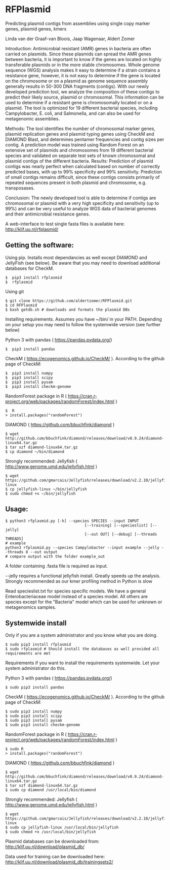 # RFPlasmid
Predicting plasmid contigs from assemblies using single copy marker genes, plasmid genes, kmers

Linda van der Graaf-van Bloois, Jaap Wagenaar, Aldert Zomer

Introduction: 
Antimicrobial resistant (AMR) genes in bacteria are often carried on plasmids. Since
these plasmids can spread the AMR genes between bacteria, it is important to know if the genes
are located on highly transferable plasmids or in the more stable chromosomes. Whole genome
sequence (WGS) analysis makes it easy to determine if a strain contains a resistance gene,
however, it is not easy to determine if the gene is located on the chromosome or on a plasmid as
genome sequence assembly generally results in 50-300 DNA fragments (contigs). With our newly
developed prediction tool, we analyze the composition of these contigs to predict their likely
source, plasmid or chromosomal. This information can be used to determine if a resistant gene is
chromosomally located or on a plasmid. The tool is optimized for 19 different bacterial species,
including Campylobacter, E. coli, and Salmonella, and can also be used for metagenomic
assemblies.

Methods: The tool identifies the number of chromosomal marker genes, plasmid replication genes
and plasmid typing genes using CheckM and DIAMOND Blast, and determines pentamer
frequencies and contig sizes per contig. A prediction model was trained using Random Forest on
an extensive set of plasmids and chromosomes from 19 different bacterial species and validated
on separate test sets of known chromosomal and plasmid contigs of the different bacteria.
Results: Prediction of plasmid contigs was nearly perfect when calculated based on number of
correctly predicted bases, with up to 99% specificity and 99% sensitivity. Prediction of small
contigs remains difficult, since these contigs consists primarily of repeated sequences present in
both plasmid and chromosome, e.g. transposases.

Conclusion: The newly developed tool is able to determine if contigs are chromosomal or plasmid
with a very high specificity and sensitivity (up to 99%) and can be very useful to analyze WGS
data of bacterial genomes and their antimicrobial resistance genes.

A web-interface to test single fasta files is available here: http://klif.uu.nl/rfplasmid/

## Getting the software:

Using pip. Installs most dependancies as well except DIAMOND and JellyFish (see below). Be aware that you may need to download additional databases for CheckM. 
```
$  pip3 install rfplasmid
$  rfplasmid
```

Using git
```
$ git clone https://github.com/aldertzomer/RFPlasmid.git
$ cd RFPlasmid
$ bash getdb.sh # downloads and formats the plasmid DBs
```

Installing requirements. Assumes you have ~/bin/ in your PATH. Depending on your setup you may need to follow the systemwide version (see further below)

Python 3 with pandas ( https://pandas.pydata.org/)
```
$  pip3 install pandas
```
CheckM ( https://ecogenomics.github.io/CheckM/ ). According to the github page of CheckM:
```
$  pip3 install numpy
$  pip3 install scipy
$  pip3 install pysam
$  pip3 install checkm-genome
```

RandomForest package in R ( https://cran.r-project.org/web/packages/randomForest/index.html )
```
$  R
> install.packages("randomForest")
```

DIAMOND ( https://github.com/bbuchfink/diamond )
```
$ wget http://github.com/bbuchfink/diamond/releases/download/v0.9.24/diamond-linux64.tar.gz
$ tar xzf diamond-linux64.tar.gz
$ cp diamond ~/bin/diamond
```

Strongly recommended: Jellyfish ( http://www.genome.umd.edu/jellyfish.html )
```
$ wget https://github.com/gmarcais/Jellyfish/releases/download/v2.2.10/jellyfish-linux
$ cp jellyfish-linux ~/bin/jellyfish
$ sudo chmod +x ~/bin/jellyfish
```

## Usage: 
```
$ python3 rfplasmid.py [-h] --species SPECIES --input INPUT
                                   [--training] [--specieslist] [--jelly]
                                   [--out OUT] [--debug] [--threads THREADS]
# example
python3 rfplasmid.py --species Campylobacter --input example --jelly --threads 8 --out output
# compare output with the folder example_out
```

A folder containing .fasta file is required as input.

--jelly requires a functional jellyfish install. Greatly speeds up the analysis. Strongly recommended as our kmer profiling method in Python is slow

Read specieslist.txt for species specific models. We have a general Enterobacteriaceae model instead of a species model. All others are species except for the "Bacteria" model which can be used for unknown or metagenomics samples.

## Systemwide install
Only if you are a system administrator and you know what you are doing. 
```
$ sudo pip3 install rfplasmid
$ sudo rfplasmid # Should install the databases as well provided all requirements are met
```

Requirements if you want to install the requirements systemwide. Let your system administrator do this. 

Python 3 with pandas ( https://pandas.pydata.org/)
```
$ sudo pip3 install pandas
```
CheckM ( https://ecogenomics.github.io/CheckM/ ). According to the github page of CheckM:
```
$ sudo pip3 install numpy
$ sudo pip3 install scipy
$ sudo pip3 install pysam
$ sudo pip3 install checkm-genome
```

RandomForest package in R ( https://cran.r-project.org/web/packages/randomForest/index.html )
```
$ sudo R
> install.packages("randomForest")
```

DIAMOND ( https://github.com/bbuchfink/diamond )
```
$ wget http://github.com/bbuchfink/diamond/releases/download/v0.9.24/diamond-linux64.tar.gz
$ tar xzf diamond-linux64.tar.gz
$ sudo cp diamond /usr/local/bin/diamond
```

Strongly recommended: Jellyfish ( http://www.genome.umd.edu/jellyfish.html )
```
$ wget https://github.com/gmarcais/Jellyfish/releases/download/v2.2.10/jellyfish-linux
$ sudo cp jellyfish-linux /usr/local/bin/jellyfish
$ sudo chmod +x /usr/local/bin/jellyfish
```

Plasmid databases can be downloaded from: http://klif.uu.nl/download/plasmid_db/

Data used for training can be downloaded here: http://klif.uu.nl/download/plasmid_db/trainingsets2/

